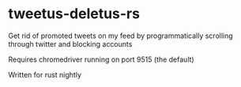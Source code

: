# tweetus-deletus-rs
Get rid of promoted tweets on my feed by programmatically scrolling through twitter and blocking accounts

Requires chromedriver running on port 9515 (the default)

Written for rust nightly